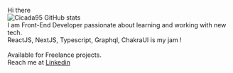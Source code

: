 Hi there
<br/>
![Cicada95 GitHub stats](https://github-readme-stats.vercel.app/api?username=Cicada95&hide=stars,prs,issues&count_private=true)
<br/>
I am Front-End Developer passionate about learning and working with new tech. 
<br/>
ReactJS, NextJS, Typescript, Graphql, ChakraUI is my jam !
<br/>
<br/>
Available for Freelance projects.
<br/>
Reach me at
[Linkedin](https://www.linkedin.com/in/rokassimkus/)
